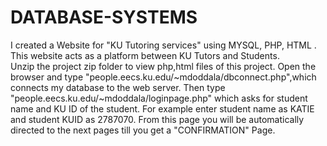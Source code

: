 # DATABASE-SYSTEMS
I created a Website for "KU Tutoring services" using MYSQL, PHP, HTML . This website acts as a platform between KU Tutors and Students.                
Unzip the project zip folder to view php,html files of this project. 
Open the browser and type "people.eecs.ku.edu/~mdoddala/dbconnect.php",which connects my database to the web server.
Then type "people.eecs.ku.edu/~mdoddala/loginpage.php" which asks for student name and KU ID of the student.
For example enter student name as KATIE and student KUID as 2787070.
From this page you will be automatically directed to the next pages till you get a "CONFIRMATION" Page.

